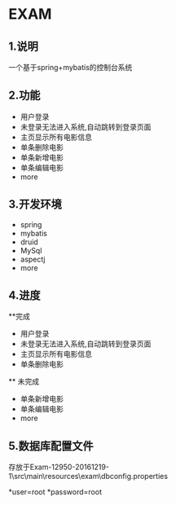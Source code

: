 #	EXAM

##	1.说明

一个基于spring+mybatis的控制台系统

##	2.功能

* 用户登录
* 未登录无法进入系统,自动跳转到登录页面
* 主页显示所有电影信息
* 单条删除电影
* 单条新增电影
* 单条编辑电影
* more


##	3.开发环境

* spring
* mybatis
* druid
* MySql
* aspectj
* more


##  4.进度

**完成
* 用户登录
* 未登录无法进入系统,自动跳转到登录页面
* 主页显示所有电影信息
* 单条删除电影

** 未完成
* 单条新增电影
* 单条编辑电影
* more

## 5.数据库配置文件

存放于Exam-12950-20161219-1\src\main\resources\exam\dbconfig.properties

*user=root
*password=root
